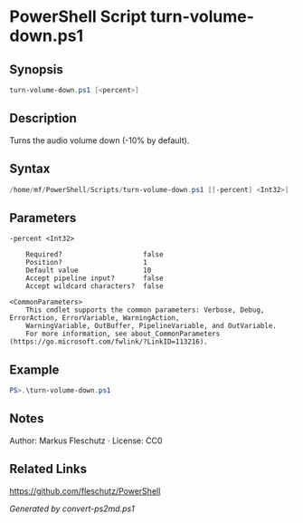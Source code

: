 # PowerShell Script turn-volume-down.ps1

## Synopsis
```powershell
turn-volume-down.ps1 [<percent>]
```

## Description
Turns the audio volume down (-10% by default).

## Syntax
```powershell
/home/mf/PowerShell/Scripts/turn-volume-down.ps1 [[-percent] <Int32>] [<CommonParameters>]
```

## Parameters

```
-percent <Int32>
    
    Required?                    false
    Position?                    1
    Default value                10
    Accept pipeline input?       false
    Accept wildcard characters?  false
```

```
<CommonParameters>
    This cmdlet supports the common parameters: Verbose, Debug, ErrorAction, ErrorVariable, WarningAction, 
    WarningVariable, OutBuffer, PipelineVariable, and OutVariable.
    For more information, see about_CommonParameters (https://go.microsoft.com/fwlink/?LinkID=113216).
```

## Example
```powershell
PS>.\turn-volume-down.ps1
```


## Notes
Author: Markus Fleschutz · License: CC0

## Related Links
https://github.com/fleschutz/PowerShell

*Generated by convert-ps2md.ps1*
